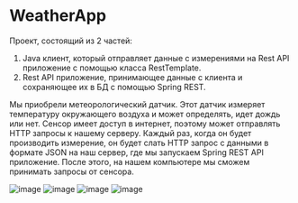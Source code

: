# WeatherApp

Проект, состоящий из 2 частей:
1) Java клиент, который отправляет данные с измерениями на Rest API приложение с помощью класса RestTemplate.
2) Rest API приложение, принимающее данные с клиента и сохраняющее их в БД с помощью Spring REST.

Мы приобрели метеорологический датчик. Этот датчик измеряет температуру окружающего воздуха и может определять, идет дождь или нет. Сенсор имеет доступ в интернет, поэтому может отправлять HTTP запросы к нашему серверу. Каждый раз, когда он будет производить измерение, он будет слать HTTP запрос с данными в формате JSON на наш сервер, где мы запускаем Spring REST API приложение. После этого, на нашем компьютере мы сможем принимать запросы от сенсора.

![image](https://user-images.githubusercontent.com/85017155/193152734-4d4fa7fe-5903-407d-8730-37a7bc4eed95.png) ![image](https://user-images.githubusercontent.com/85017155/193152800-b1d1901a-3755-4ef7-8065-732045786592.png) ![image](https://user-images.githubusercontent.com/85017155/193152873-946f6f52-2da3-4304-9155-87285d2eaf70.png) ![image](https://user-images.githubusercontent.com/85017155/193152966-7cec2000-170c-4899-8373-bea7a8152a2b.png)



